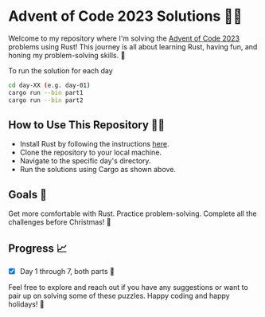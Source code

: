 # Advent of Code 2023 Solutions 🎄🦀

Welcome to my repository where I'm solving the [Advent of Code 2023](https://adventofcode.com/2023) problems using Rust! This journey is all about learning Rust, having fun, and honing my problem-solving skills. 🎅

To run the solution for each day

```bash
cd day-XX (e.g. day-01)
cargo run --bin part1
cargo run --bin part2
```

## How to Use This Repository 🧑‍💻

- Install Rust by following the instructions [here](https://www.rust-lang.org/tools/install).
- Clone the repository to your local machine.
- Navigate to the specific day's directory.
- Run the solutions using Cargo as shown above.

## Goals 🎯

Get more comfortable with Rust.
Practice problem-solving.
Complete all the challenges before Christmas! 🌟

## Progress 📈

- [X] Day 1 through 7, both parts 🎉

Feel free to explore and reach out if you have any suggestions or want to pair up on solving some of these puzzles. Happy coding and happy holidays! 🎁
